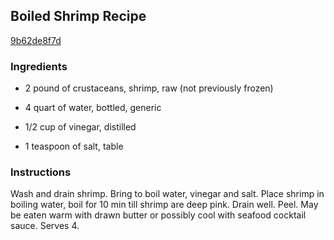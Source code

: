 ## Boiled Shrimp Recipe

[9b62de8f7d](http://cookeatshare.com/recipes/boiled-shrimp-52130)

### Ingredients

 - 2 pound of crustaceans, shrimp, raw (not previously frozen)

 - 4 quart of water, bottled, generic

 - 1/2 cup of vinegar, distilled

 - 1 teaspoon of salt, table

### Instructions

Wash and drain shrimp. Bring to boil water, vinegar and salt. Place shrimp in boiling water, boil for 10 min till shrimp are deep pink. Drain well. Peel. May be eaten warm with drawn butter or possibly cool with seafood cocktail sauce. Serves 4.